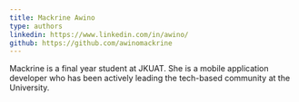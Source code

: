 ```yaml
---
title: Mackrine Awino
type: authors
linkedin: https://www.linkedin.com/in/awino/
github: https://github.com/awinomackrine
---
```


Mackrine is a final year student at JKUAT. She is a mobile application developer who has been actively leading the tech-based community at the University.
